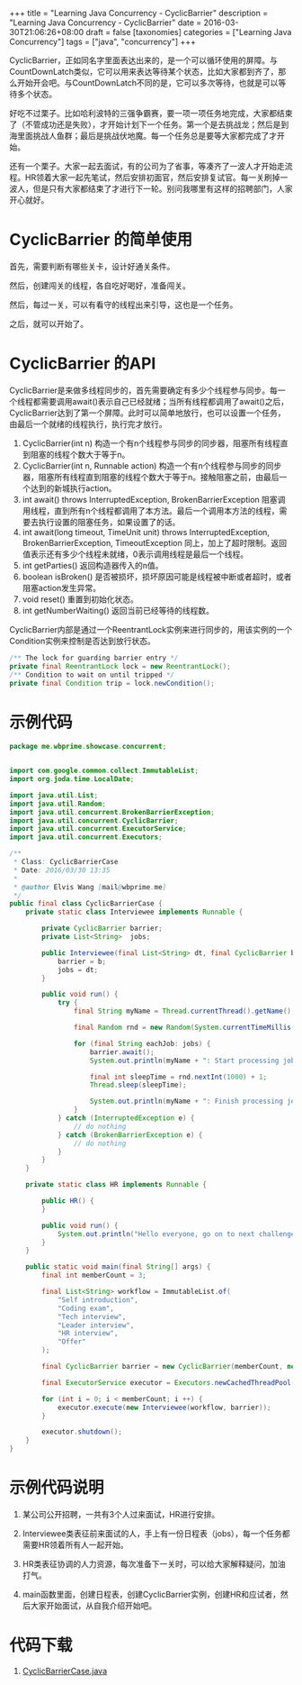 +++
title = "Learning Java Concurrency - CyclicBarrier"
description = "Learning Java Concurrency - CyclicBarrier"
date = 2016-03-30T21:06:26+08:00
draft = false
[taxonomies]
categories =  ["Learning Java Concurrency"]
tags = ["java", "concurrency"]
+++

CyclicBarrier，正如同名字里面表达出来的，是一个可以循环使用的屏障。与CountDownLatch类似，它可以用来表达等待某个状态，比如大家都到齐了，那么开始开会吧。与CountDownLatch不同的是，它可以多次等待，也就是可以等待多个状态。

好吃不过栗子。比如哈利波特的三强争霸赛，要一项一项任务地完成，大家都结束了（不管成功还是失败），才开始计划下一个任务。第一个是去挑战龙；然后是到海里面挑战人鱼群；最后是挑战伏地魔。每一个任务总是要等大家都完成了才开始。

还有一个栗子。大家一起去面试，有的公司为了省事，等凑齐了一波人才开始走流程。HR领着大家一起先笔试，然后安排初面官，然后安排复试官。每一关刷掉一波人，但是只有大家都结束了才进行下一轮。别问我哪里有这样的招聘部门，人家开心就好。

<!-- more -->

# CyclicBarrier 的简单使用

首先，需要判断有哪些关卡，设计好通关条件。

然后，创建闯关的线程，各自吃好喝好，准备闯关。

然后，每过一关，可以有看守的线程出来引导，这也是一个任务。

之后，就可以开始了。

# CyclicBarrier 的API

CyclicBarrier是来做多线程同步的，首先需要确定有多少个线程参与同步。每一个线程都需要调用await()表示自己已经就绪；当所有线程都调用了await()之后，CyclicBarrier达到了第一个屏障。此时可以简单地放行，也可以设置一个任务，由最后一个就绪的线程执行，执行完才放行。

1. CyclicBarrier(int n)
    构造一个有n个线程参与同步的同步器，阻塞所有线程直到阻塞的线程个数大于等于n。
2. CyclicBarrier(int n, Runnable action)
    构造一个有n个线程参与同步的同步器，阻塞所有线程直到阻塞的线程个数大于等于n。接触阻塞之前，由最后一个达到的新城执行action。
3. int await() throws InterruptedException, BrokenBarrierException
    阻塞调用线程，直到所有n个线程都调用了本方法。最后一个调用本方法的线程，需要去执行设置的阻塞任务，如果设置了的话。
4. int await(long timeout, TimeUnit unit) throws InterruptedException, BrokenBarrierException, TimeoutException
    同上，加上了超时限制。返回值表示还有多少个线程未就绪，0表示调用线程是最后一个线程。
5. int getParties()
    返回构造器传入的n值。
6. boolean isBroken()
    是否被损坏，损坏原因可能是线程被中断或者超时，或者阻塞action发生异常。
7. void reset()
    重置到初始化状态。
8. int getNumberWaiting()
    返回当前已经等待的线程数。

CyclicBarrier内部是通过一个ReentrantLock实例来进行同步的，用该实例的一个Condition实例来控制是否达到放行状态。

```java
/** The lock for guarding barrier entry */
private final ReentrantLock lock = new ReentrantLock();
/** Condition to wait on until tripped */
private final Condition trip = lock.newCondition();
```

# 示例代码

```java
package me.wbprime.showcase.concurrent;


import com.google.common.collect.ImmutableList;
import org.joda.time.LocalDate;

import java.util.List;
import java.util.Random;
import java.util.concurrent.BrokenBarrierException;
import java.util.concurrent.CyclicBarrier;
import java.util.concurrent.ExecutorService;
import java.util.concurrent.Executors;

/**
 * Class: CyclicBarrierCase
 * Date: 2016/03/30 13:35
 *
 * @author Elvis Wang [mail@wbprime.me]
 */
public final class CyclicBarrierCase {
    private static class Interviewee implements Runnable {

        private CyclicBarrier barrier;
        private List<String>  jobs;

        public Interviewee(final List<String> dt, final CyclicBarrier b) {
            barrier = b;
            jobs = dt;
        }

        public void run() {
            try {
                final String myName = Thread.currentThread().getName();

                final Random rnd = new Random(System.currentTimeMillis());

                for (final String eachJob: jobs) {
                    barrier.await();
                    System.out.println(myName + ": Start processing job: " + eachJob);

                    final int sleepTime = rnd.nextInt(1000) + 1;
                    Thread.sleep(sleepTime);

                    System.out.println(myName + ": Finish processing job: " + eachJob);
                }
            } catch (InterruptedException e) {
                // do nothing
            } catch (BrokenBarrierException e) {
                // do nothing
            }
        }
    }

    private static class HR implements Runnable {

        public HR() {
        }

        public void run() {
            System.out.println("Hello everyone, go on to next challenge");
        }
    }

    public static void main(final String[] args) {
        final int memberCount = 3;

        final List<String> workflow = ImmutableList.of(
            "Self introduction",
            "Coding exam",
            "Tech interview",
            "Leader interview",
            "HR interview",
            "Offer"
        );

        final CyclicBarrier barrier = new CyclicBarrier(memberCount, new HR());

        final ExecutorService executor = Executors.newCachedThreadPool();

        for (int i = 0; i < memberCount; i ++) {
            executor.execute(new Interviewee(workflow, barrier));
        }

        executor.shutdown();
    }
}
```

# 示例代码说明

1. 某公司公开招聘，一共有3个人过来面试，HR进行安排。

2. Interviewee类表征前来面试的人，手上有一份日程表（jobs），每一个任务都需要HR领着所有人一起开始。

3. HR类表征协调的人力资源，每次准备下一关时，可以给大家解释疑问，加油打气。

4. main函数里面，创建日程表，创建CyclicBarrier实例，创建HR和应试者，然后大家开始面试，从自我介绍开始吧。

# 代码下载

1. [CyclicBarrierCase.java](CyclicBarrierCase.java)
